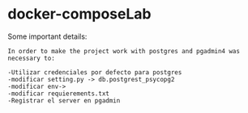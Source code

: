 # docker-composeLab
Some important details:
```
In order to make the project work with postgres and pgadmin4 was necessary to:

-Utilizar credenciales por defecto para postgres
-modificar setting.py -> db.postgrest_psycopg2
-modificar env->
-modificar requierements.txt
-Registrar el server en pgadmin

```
